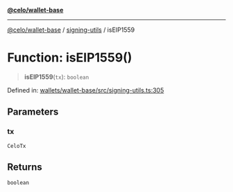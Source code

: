 [**@celo/wallet-base**](../../README.md)

***

[@celo/wallet-base](../../README.md) / [signing-utils](../README.md) / isEIP1559

# Function: isEIP1559()

> **isEIP1559**(`tx`): `boolean`

Defined in: [wallets/wallet-base/src/signing-utils.ts:305](https://github.com/celo-org/developer-tooling/blob/master/packages/sdk/wallets/wallet-base/src/signing-utils.ts#L305)

## Parameters

### tx

`CeloTx`

## Returns

`boolean`
